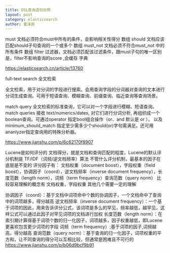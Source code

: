 ```yaml
---
title: DSL查询语句对照
layout: post
category: elasticsearch
author: 夏泽民
---
```

must	文档必须符合must中所有的条件，会影响相关性得分	数组
should	文档应该匹配should子句查询的一个或多个	数组
must_not	文档必须不符合must_not 中的所有条件	数组
filter	过滤器，文档必须匹配该过滤条件，跟must子句的唯一区别是，filter不影响查询的score ,会缓存	字典
<!-- more -->
https://elasticsearch.cn/article/13760

full-text search 全文检索

全文检索，用于对分词的字段进行搜索。会用查询字段的分词器对查询的文本进行分词生成查询。可用于短语查询、模糊查询、前缀查询、临近查询等查询场景。

match query
全文检索的标准查询，它可以对一个字段进行模糊、短语查询。 match queries 接收 text/numerics/dates, 对它们进行分词分析, 再组织成一个boolean查询。可通过operator 指定bool组合操作（or、and 默认是 or ）， 以及minimum_should_match 指定至少需多少个should(or)字句需满足。还可用ananlyzer指定查询用的特殊分析器。

https://www.jianshu.com/p/6c62170f8907


Lucene是如何评分的
文档得分，就是文档和查询匹配的程度，Lucene的默认评分机制是 TF/IDF（词频/逆文档频率）算法
不管什么评分机制，最基本的因子在底层是不变的
评分因子有：
文档权重（document boost），字段权重（field boost），协调因子（coord），逆文档频率（inverse document frequency），长度范数（length norm），词频（term frequency）查询范数（query norm）
比较容易理解的概念有 文档权重，字段权重
其他几个需要一定的理解

协调因子（coord）：基于文档中词项命中个数的协调因子，一个文档命中了查询中的词项越多，得分越高
逆文档频率（inverse document frequency）：一个基于词项的因此，用来告诉评分公式，该词项是多么的罕见，频率越低，越罕见，这样公式可以通过此因子对罕见词项的文档进行加权
长度范数（length norm）：在索引期计算得基于词项个数的归一化因子，词项越多，因子权重越低，即Lucene更喜欢包含更少词项的字段
词频（term frequency）;基于词项的因子,词频越高，得分越高
查询范数（query norm）：基于查询的归一化因子，词项权重的平方和，让不同查询的得分可以互相比较，但通常是困难且不可行的
https://www.jianshu.com/p/b06d9bcf9b91



